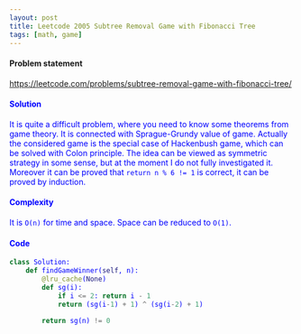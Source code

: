 ```yaml
---
layout: post
title: Leetcode 2005 Subtree Removal Game with Fibonacci Tree
tags: [math, game]
---
```


#### Problem statement

<a href="https://leetcode.com/problems/subtree-removal-game-with-fibonacci-tree/"> <font color = blue>https://leetcode.com/problems/subtree-removal-game-with-fibonacci-tree/

#### Solution
It is quite a difficult problem, where you need to know some theorems from game theory. It is connected with Sprague-Grundy value of game. Actually the considered game is the special case of Hackenbush game, which can be solved with Colon principle. The idea can be viewed as symmetric strategy in some sense, but at the moment I do not fully investigated it. Moreover it can be proved that `return n % 6 != 1` is correct, it can be proved by induction.

#### Complexity
It is `O(n)` for time and space. Space can be reduced to `O(1)`.

#### Code
```python
class Solution:
    def findGameWinner(self, n):
        @lru_cache(None)
        def sg(i):
            if i <= 2: return i - 1
            return (sg(i-1) + 1) ^ (sg(i-2) + 1)
        
        return sg(n) != 0
```